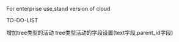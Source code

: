 For enterprise use,stand version of cloud

TO-DO-LIST
   
  增加tree类型的活动
  tree类型活动的字段设置(text字段,parent_id字段)